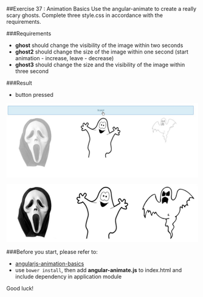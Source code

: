 ##Exercise 37 : Animation Basics
Use the angular-animate to create a really scary ghosts. Complete three style.css in accordance with the requirements.

###Requirements
*  **ghost** should change the visibility of the image within two seconds
*  **ghost2** should change the size of the image within one second (start animation - increase, leave - decrease)
*  **ghost3** should change the size and the visibility of the image within three second

###Result
* button pressed

![alt text](app/assets/buttonClicked.jpg "Button Clicked")

![alt text](app/assets/result.jpg "Result")

###Before you start, please refer to:
* [angularjs-animation-basics](https://egghead.io/lessons/angularjs-animation-basics)
* use ```bower install```, then add **angular-animate.js** to index.html and include dependency in application module

Good luck!
